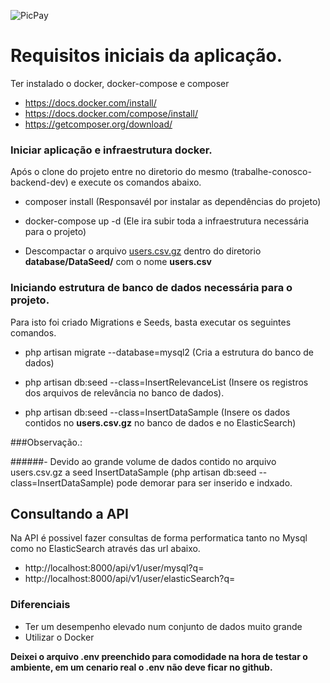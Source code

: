 ![PicPay](https://user-images.githubusercontent.com/1765696/26998603-711fcf30-4d5c-11e7-9281-0d9eb20337ad.png)

# Requisitos iniciais da aplicação.
Ter instalado o docker, docker-compose e composer

* https://docs.docker.com/install/
* https://docs.docker.com/compose/install/
* https://getcomposer.org/download/


### Iniciar aplicação e infraestrutura docker.

Após o clone do projeto entre no diretorio do mesmo (trabalhe-conosco-backend-dev) e execute os comandos abaixo.

- composer install (Responsavél por instalar as dependências do projeto)
- docker-compose up -d (Ele ira subir toda a infraestrutura necessária para o projeto)

- Descompactar o arquivo [users.csv.gz](https://s3.amazonaws.com/careers-picpay/users.csv.gz) dentro do diretorio 
<b>database/DataSeed/</b> com o nome <b>users.csv</b>

### Iniciando estrutura de banco de dados necessária para o projeto.

Para isto foi criado Migrations e Seeds, basta executar os seguintes comandos.

- php artisan migrate --database=mysql2 (Cria a estrutura do banco de dados)

- php artisan db:seed --class=InsertRelevanceList (Insere os registros dos arquivos de relevância no banco de dados).

- php artisan db:seed --class=InsertDataSample (Insere os dados contidos no <b>users.csv.gz</b> no banco de dados e no ElasticSearch)


###Observação.: 

######- Devido ao grande volume de dados contido no arquivo users.csv.gz a seed InsertDataSample (php artisan db:seed --class=InsertDataSample) pode demorar para ser inserido e indxado.


## Consultando a API

Na API é possivel fazer consultas de forma performatica tanto no Mysql como no ElasticSearch através das url abaixo.

- http://localhost:8000/api/v1/user/mysql?q=<param-search>
- http://localhost:8000/api/v1/user/elasticSearch?q=<param-search>

### Diferenciais

- Ter um desempenho elevado num conjunto de dados muito grande 
- Utilizar o Docker 


<b>Deixei o arquivo .env preenchido para comodidade na hora de testar o ambiente, em um cenario real o .env não deve ficar no github.</b>